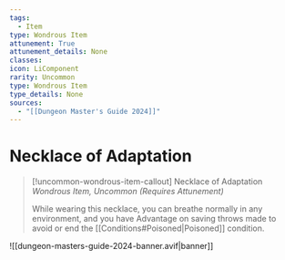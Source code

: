 ```yaml
---
tags:
  - Item
type: Wondrous Item
attunement: True
attunement_details: None
classes:
icon: LiComponent
rarity: Uncommon
type: Wondrous Item
type_details: None
sources: 
  - "[[Dungeon Master's Guide 2024]]"
---
```

# Necklace of Adaptation
>[!uncommon-wondrous-item-callout] Necklace of Adaptation
>_Wondrous Item, Uncommon (Requires Attunement)_
>
>While wearing this necklace, you can breathe normally in any environment, and you have Advantage on saving throws made to avoid or end the [[Conditions#Poisoned\|Poisoned]] condition.
>


![[dungeon-masters-guide-2024-banner.avif|banner]]